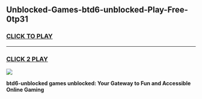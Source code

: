 
## Unblocked-Games-btd6-unblocked-Play-Free-0tp31
<h3>
<a href="https://premium76.site?title=btd6-unblocked&ref=23A">CLICK TO PLAY</a></h3>
<hr>

<h3>
<a href="https://premium76.site?title=btd6-unblocked&ref=23A">CLICK 2 PLAY</a>
  
</h3>

<a href="https://premium76.site?title=btd6-unblocked&ref=23A"><img src="https://clearcache.store/games.png"></a>


**btd6-unblocked games unblocked: Your Gateway to Fun and Accessible Online Gaming**
